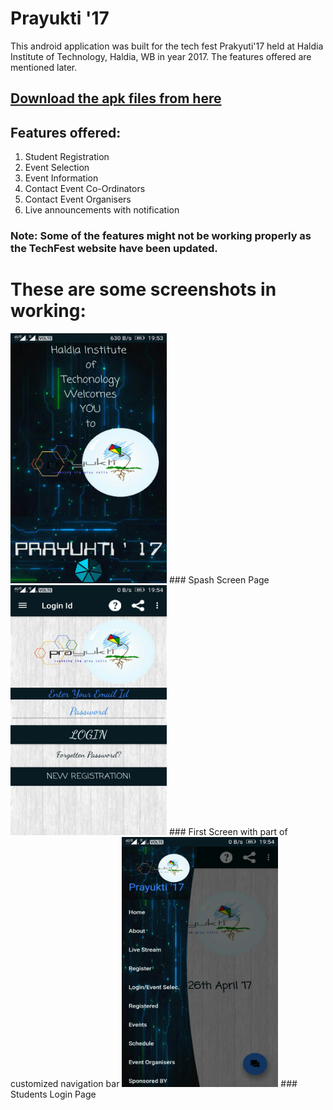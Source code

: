 # Prayukti '17
This android application was built for the tech fest Prakyuti'17 held at Haldia Institute of Technology, Haldia, WB
in year 2017. The features offered are mentioned later.

## [Download the apk files from here](https://github.com/coolnishant/Prayukti/blob/master/Prayukti%20'17.apk)

## Features offered:
1.  Student Registration
2.  Event Selection
3.  Event Information
4.  Contact Event Co-Ordinators
5.  Contact Event Organisers
6.  Live announcements with notification

### Note: Some of the features might not be working properly as the TechFest website have been updated.

# These are some screenshots in working:

<img src="https://github.com/coolnishant/Prayukti/blob/master/Photo%20from%20nisH.jpg" height ="400" width="250">
### Spash Screen Page
<img src="https://github.com/coolnishant/Prayukti/blob/master/Photo%20from%20nisH%20(1).jpg" height ="400" width="250">
### First Screen with part of customized navigation bar
<img src="https://github.com/coolnishant/Prayukti/blob/master/Photo%20from%20nisH%20(2).jpg" height ="400" width="250">
### Students Login Page
